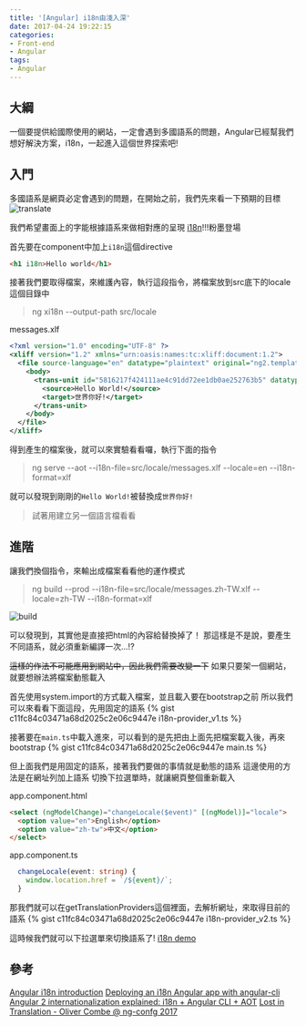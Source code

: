 ```yaml
---
title: '[Angular] i18n由淺入深'
date: 2017-04-24 19:22:15
categories:
- Front-end
- Angular
tags:
- Angular
---
```


## 大綱
一個要提供給國際使用的網站，一定會遇到多國語系的問題，Angular已經幫我們想好解決方案，i18n，一起進入這個世界探索吧!

<!--more-->

## 入門
多國語系是網頁必定會遇到的問題，在開始之前，我們先來看一下預期的目標
![translate](/translate.gif)

我們希望畫面上的字能根據語系來做相對應的呈現
[i18n](https://angular.io/docs/ts/latest/cookbook/i18n.html)!!!粉墨登場

首先要在component中加上`i18n`這個directive
``` html
<h1 i18n>Hello world</h1>
```

接著我們要取得檔案，來維護內容，執行這段指令，將檔案放到src底下的locale這個目錄中
> ng xi18n --output-path src/locale

messages.xlf
``` xml
<?xml version="1.0" encoding="UTF-8" ?>
<xliff version="1.2" xmlns="urn:oasis:names:tc:xliff:document:1.2">
  <file source-language="en" datatype="plaintext" original="ng2.template">
    <body>
      <trans-unit id="5816217f424111ae4c91dd72ee1db0ae252763b5" datatype="html">
        <source>Hello World!</source>
        <target>世界你好!</target>
      </trans-unit>
    </body>
  </file>
</xliff>
```

得到產生的檔案後，就可以來實驗看看囉，執行下面的指令
> ng serve --aot --i18n-file=src/locale/messages.xlf --locale=en --i18n-format=xlf

就可以發現到剛剛的`Hello World!`被替換成`世界你好!`

> 試著用建立另一個語言檔看看

## 進階
讓我們換個指令，來輸出成檔案看看他的運作模式
> ng build --prod --i18n-file=src/locale/messages.zh-TW.xlf --locale=zh-TW --i18n-format=xlf

![build](/build.png)

可以發現到，其實他是直接把html的內容給替換掉了！
那這樣是不是說，要產生不同語系，就必須重新編譯一次...!?

~~這樣的作法不可能應用到網站中，因此我們需要改變一下~~
如果只要架一個網站，就要想辦法將檔案動態載入

首先使用system.import的方式載入檔案，並且載入要在bootstrap之前
所以我們可以來看看下面這段，先用固定的語系
{% gist c11fc84c03471a68d2025c2e06c9447e i18n-provider_v1.ts %}

接著要在`main.ts`中載入進來，可以看到的是先把由上面先把檔案載入後，再來bootstrap
{% gist c11fc84c03471a68d2025c2e06c9447e main.ts %}

但上面我們是用固定的語系，接著我們要做的事情就是動態的語系
這邊使用的方法是在網址列加上語系
切換下拉選單時，就讓網頁整個重新載入

app.component.html
``` html
<select (ngModelChange)="changeLocale($event)" [(ngModel)]="locale">
  <option value="en">English</option>
  <option value="zh-tw">中文</option>
</select>
```

app.component.ts
``` ts
  changeLocale(event: string) {
    window.location.href = `/${event}/`;
  }
```

那我們就可以在getTranslationProviders這個裡面，去解析網址，來取得目前的語系
{% gist c11fc84c03471a68d2025c2e06c9447e i18n-provider_v2.ts %}

這時候我們就可以下拉選單來切換語系了!
[i18n demo](https://github.com/jiaming0708/i18nDemo)

## 參考
[Angular i18n introduction](https://angular.io/docs/ts/latest/cookbook/i18n.html)
[Deploying an i18n Angular app with angular-cli](https://medium.com/@feloy/deploying-an-i18n-angular-app-with-angular-cli-fc788f17e358)
[Angular 2 internationalization explained: i18n + Angular CLI + AOT](http://blog.danieleghidoli.it/2017/01/15/i18n-angular-cli-aot/)
[Lost in Translation - Oliver Combe @ ng-confg 2017](https://youtu.be/dihyu1a2bPc)